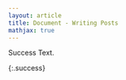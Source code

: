 ```yaml
---
layout: article
title: Document - Writing Posts
mathjax: true
---
```


Success Text. 

{:.success}

